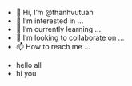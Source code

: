 - 👋 Hi, I’m @thanhvutuan
- 👀 I’m interested in ...
- 🌱 I’m currently learning ...
- 💞️ I’m looking to collaborate on ...
- 📫 How to reach me ...

<!---
thanhvutuan/thanhvutuan is a ✨ special ✨ repository because its `README.md` (this file) appears on your GitHub profile.
You can click the Preview link to take a look at your changes.
--->
- hello all
- hi you
